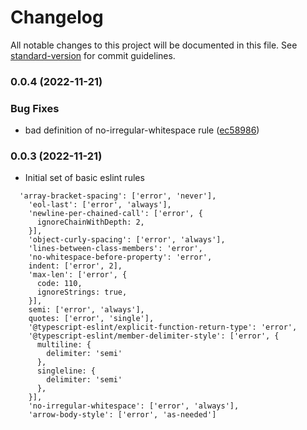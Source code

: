 # Changelog

All notable changes to this project will be documented in this file. See [standard-version](https://github.com/conventional-changelog/standard-version) for commit guidelines.

### 0.0.4 (2022-11-21)


### Bug Fixes

* bad definition of no-irregular-whitespace rule ([ec58986](https://github.com/HulaTime/eslint-config-sensible-style/commit/ec58986c255176cee88ed658904b48d26c85cc00))

### 0.0.3 (2022-11-21)
- Initial set of basic eslint rules
```
  'array-bracket-spacing': ['error', 'never'],
    'eol-last': ['error', 'always'],
    'newline-per-chained-call': ['error', {
      ignoreChainWithDepth: 2,
    }],
    'object-curly-spacing': ['error', 'always'],
    'lines-between-class-members': 'error',
    'no-whitespace-before-property': 'error',
    indent: ['error', 2],
    'max-len': ['error', {
      code: 110,
      ignoreStrings: true,
    }],
    semi: ['error', 'always'],
    quotes: ['error', 'single'],
    '@typescript-eslint/explicit-function-return-type': 'error',
    '@typescript-eslint/member-delimiter-style': ['error', {
      multiline: {
        delimiter: 'semi'
      },
      singleline: {
        delimiter: 'semi'
      },
    }],
    'no-irregular-whitespace': ['error', 'always'],
    'arrow-body-style': ['error', 'as-needed']
```

